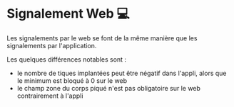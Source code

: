# Signalement Web 💻

Les signalements par le web se font de la même manière que les signalements par l'application.

Les quelques différences notables sont :
- le nombre de tiques implantées peut être négatif dans l'appli, alors que le minimum est bloqué à 0 sur le web
- le champ zone du corps piqué n'est pas obligatoire sur le web contrairement à l'appli

